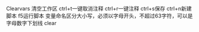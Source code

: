 Clearvars 清空工作区
ctrl+t一键取消注释
ctrl+r一键注释
ctrl+s保存
ctrl+n新建脚本
f5运行脚本
变量命名区分大小写，必须以字母开头，不超过63字符，可以是字母数字下划线
clear

<!--stackedit_data:
eyJoaXN0b3J5IjpbMTI5ODc0ODc1NSwtMjA5NDQxOTVdfQ==
-->